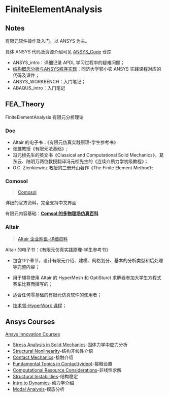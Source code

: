 # FiniteElementAnalysis

## Notes

有限元软件操作及入门，以 ANSYS 为主。

具体 ANSYS 代码及资源介绍可见 [ANSYS_Code](https://github.com/Wanggs2418/ANSYS_Code) 仓库

- ANSYS_intro：详细记录 APDL 学习过程中的疑难问题；
- [结构概念分析与ANSYS程序实现](https://www.bilibili.com/video/BV1d4411V7wJ/?spm_id_from=333.337.search-card.all.click)：同济大学郭小农 ANSYS 实践课程对应的代码及课件；
- ANSYS_WORKBENCH：入门笔记；
- ABAQUS_intro：入门笔记



## FEA_Theory

FiniteElementAnalysis 有限元分析理论

### Doc

- Altair 的电子书：《有限元仿真实践原理-学生参考书》
- 张雄教授《有限元法基础》;
- 冯元桢先生的英文书《Classical and Computational Solid Mechanics》，葛东云、陆明万两位教授翻译冯元桢先生的《连续介质力学初级教程》；
- O.C. Zienkiewicz 教授的三册开山著作《The Finite Element Method》;

### Comosol

> [Comosol](http://cn.comsol.com/)

详细的官方资料，完全支持中文界面

有限元内容基础：**[Comsol 的多物理场仿真百科](http://cn.comsol.com/multiphysics)**

### Altair

> [Altair 企业网盘-详细资料](https://nas.altair.com.cn:5001/fsdownload/DhVLPcodc/Altair-KnowledgeBase)

Altair 的电子书：《有限元仿真实践原理-学生参考书》

- 包含11个章节，设计有限元介绍、建模、网格划分、基本的分析类型和后处理等完整内容；
- 用于辅导使用 Altair 的 HyperMesh 和 OptiSturct 求解器参加大学生方程式赛车比赛而撰写的；
- 适合任何零基础的有限元仿真软件的使用者；

- [技术邻-HyperWork 课程](https://www.jishulink.com/video/liveC10016)；



## Ansys Courses

[Ansys Innovation Courses](https://courses.ansys.com/)

- [Stress Analysis in Solid Mechanics](https://courses.ansys.com/index.php/courses/stress-analysis/)-固体力学中应力分析
- [Structural Nonlinearity](https://courses.ansys.com/index.php/courses/structural-nonlinearity/)-结构非线性介绍
- [Contact Mechanics](https://courses.ansys.com/index.php/courses/contact-mechanics/)-接触介绍
- [Fundamental Topics in Contact(video)](https://courses.ansys.com/index.php/courses/fundamental-topics-in-contact/)-接触设置
- [Computational Resource Considerations](https://courses.ansys.com/index.php/courses/computational-resource-considerations-recommended/)-非线性求解
- [Structural Instabilities](https://courses.ansys.com/index.php/courses/structural-instabilities/)-结构稳定
- [Intro to Dynamics](https://courses.ansys.com/index.php/courses/structural-dynamics/)-动力学介绍
- [Modal Analysis](https://courses.ansys.com/index.php/courses/modal-analysis/)-模态分析